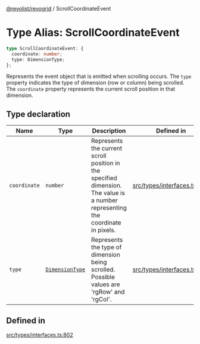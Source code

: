 [@revolist/revogrid](README.md) / ScrollCoordinateEvent

# Type Alias: ScrollCoordinateEvent

```ts
type ScrollCoordinateEvent: {
  coordinate: number;
  type: DimensionType;
};
```

Represents the event object that is emitted when scrolling occurs.
The `type` property indicates the type of dimension (row or column) being scrolled.
The `coordinate` property represents the current scroll position in that dimension.

## Type declaration

| Name | Type | Description | Defined in |
| ------ | ------ | ------ | ------ |
| `coordinate` | `number` | Represents the current scroll position in the specified dimension. The value is a number representing the coordinate in pixels. | [src/types/interfaces.ts:813](https://github.com/revolist/revogrid/blob/b102ae971c99d2b260b571c48c9b2f785d580474/src/types/interfaces.ts#L813) |
| `type` | [`DimensionType`](TypeAlias.DimensionType.md) | Represents the type of dimension being scrolled. Possible values are 'rgRow' and 'rgCol'. | [src/types/interfaces.ts:807](https://github.com/revolist/revogrid/blob/b102ae971c99d2b260b571c48c9b2f785d580474/src/types/interfaces.ts#L807) |

## Defined in

[src/types/interfaces.ts:802](https://github.com/revolist/revogrid/blob/b102ae971c99d2b260b571c48c9b2f785d580474/src/types/interfaces.ts#L802)
